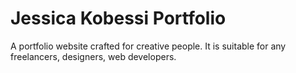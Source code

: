 # Jessica Kobessi Portfolio

A portfolio website crafted for creative people. It is suitable for any freelancers, designers, web developers.
